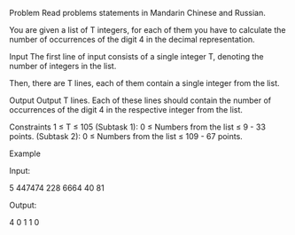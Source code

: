Problem
Read problems statements in Mandarin Chinese and Russian.

You are given a list of T integers, for each of them you have to calculate the number of occurrences of the digit 4 in the decimal representation.

Input
The first line of input consists of a single integer T, denoting the number of integers in the list.

Then, there are T lines, each of them contain a single integer from the list.

Output
Output T lines. Each of these lines should contain the number of occurrences of the digit 4 in the respective integer from the list.

Constraints
1 ≤ T ≤ 105
(Subtask 1): 0 ≤ Numbers from the list ≤ 9 - 33 points.
(Subtask 2): 0 ≤ Numbers from the list ≤ 109 - 67 points.

Example

Input:

5
447474
228
6664
40
81

Output:

4
0
1
1
0
